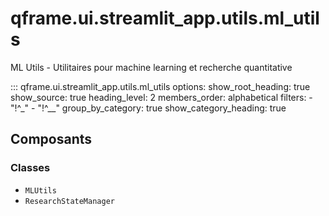 # qframe.ui.streamlit_app.utils.ml_utils


ML Utils - Utilitaires pour machine learning et recherche quantitative


::: qframe.ui.streamlit_app.utils.ml_utils
    options:
      show_root_heading: true
      show_source: true
      heading_level: 2
      members_order: alphabetical
      filters:
        - "!^_"
        - "!^__"
      group_by_category: true
      show_category_heading: true

## Composants

### Classes

- `MLUtils`
- `ResearchStateManager`

